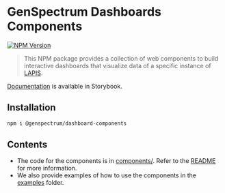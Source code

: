 # GenSpectrum Dashboards Components


[![NPM Version](https://img.shields.io/npm/v/%40genspectrum%2Fdashboard-components)](https://www.npmjs.com/package/@genspectrum/dashboard-components)

> This NPM package provides a collection of web components to build interactive dashboards that visualize
> data of a specific instance of [LAPIS](https://github.com/GenSpectrum/LAPIS).

[Documentation](https://components.genspectrum.org/) is available in Storybook.

## Installation

```bash
npm i @genspectrum/dashboard-components
```

## Contents

* The code for the components is in [components/](./components). Refer to the [README](./components/README.md) for more information.
* We also provide examples of how to use the components in the [examples](./examples) folder.

